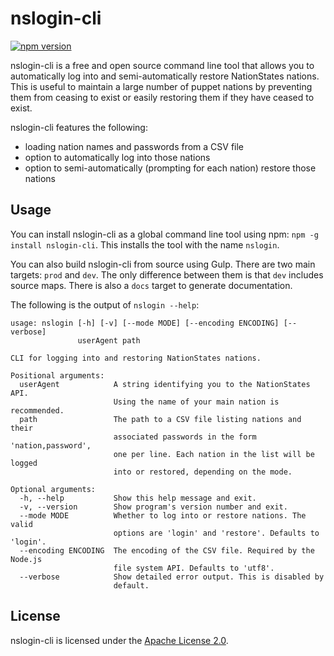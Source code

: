 # nslogin-cli #

[![npm version](https://badge.fury.io/js/nslogin-cli.svg)](https://badge.fury.io/js/nslogin-cli)

nslogin-cli is a free and open source command line tool that allows you to
automatically log into and semi-automatically restore NationStates nations.
This is useful to maintain a large number of puppet nations by preventing them
from ceasing to exist or easily restoring them if they have ceased to exist.

nslogin-cli features the following:

* loading nation names and passwords from a CSV file
* option to automatically log into those nations
* option to semi-automatically (prompting for each nation) restore those nations

## Usage ##

You can install nslogin-cli as a global command line tool using npm: 
`npm -g install nslogin-cli`. This installs the tool with the name `nslogin`.

You can also build nslogin-cli from source using Gulp. There are two main 
targets: `prod` and `dev`. The only difference between them is that `dev` 
includes source maps. There is also a `docs` target to generate documentation.

The following is the output of `nslogin --help`:

```
usage: nslogin [-h] [-v] [--mode MODE] [--encoding ENCODING] [--verbose]
               userAgent path

CLI for logging into and restoring NationStates nations.

Positional arguments:
  userAgent            A string identifying you to the NationStates API.
                       Using the name of your main nation is recommended.
  path                 The path to a CSV file listing nations and their
                       associated passwords in the form 'nation,password',
                       one per line. Each nation in the list will be logged
                       into or restored, depending on the mode.

Optional arguments:
  -h, --help           Show this help message and exit.
  -v, --version        Show program's version number and exit.
  --mode MODE          Whether to log into or restore nations. The valid
                       options are 'login' and 'restore'. Defaults to 'login'.
  --encoding ENCODING  The encoding of the CSV file. Required by the Node.js
                       file system API. Defaults to 'utf8'.
  --verbose            Show detailed error output. This is disabled by
                       default.
```

## License ##

nslogin-cli is licensed under the [Apache License 2.0](http://www.apache.org/licenses/LICENSE-2.0).
